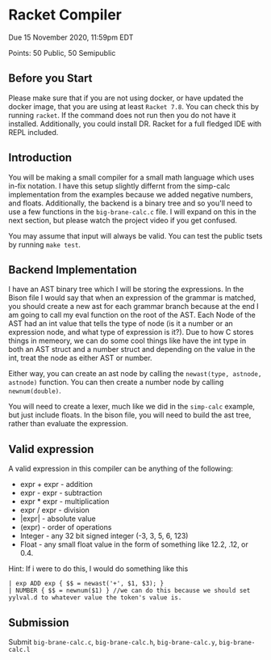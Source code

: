 # Racket Compiler

Due 15 November 2020, 11:59pm EDT

Points: 50 Public, 50 Semipublic

## Before you Start

Please make sure that if you are not using docker, or have updated the docker
image, that you are using at least `Racket 7.8`. You can check this by running
`racket`. If the command does not run then you do not have it installed. 
Additionally, you could install DR. Racket for a full fledged IDE with REPL 
included.

## Introduction
You will be making a small compiler for a small math language which uses
in-fix notation. I have this setup slightly differnt from the simp-calc implementation
from the examples because we added negative numbers, and floats. Additionally, 
the backend is a binary tree and so you'll need to use a few functions in the 
`big-brane-calc.c` file. I will expand on this in the next section, but please
watch the project video if you get confused. 

You may assume that input will always be valid. You can test the public tsets 
by running `make test`. 

## Backend Implementation
I have an AST binary tree which I will be storing the expressions. In the Bison
file I would say that when an expression of the grammar is matched, you should
create a new ast for each grammar branch because at the end I am going to call
my eval function on the root of the AST. Each Node of the AST had an int value
that tells the type of node (is it a number or an expression node, and what type
of expression is it?). Due to how C stores things in memeory, we can do some
cool things like have the int type in both an AST struct and a number struct 
and depending on the value in the int, treat the node as either AST or number.

Either way, you can create an ast node by calling the `newast(type, astnode, astnode)`
function. You can then create a number node by calling `newnum(double)`. 

You will need to create a lexer, much like we did in the `simp-calc` example,
but just include floats. In the bison file, you will need to build the ast tree, 
rather than evaluate the expression.

## Valid expression

A valid expression in this compiler can be anything of the following:

+ expr + expr - addition
+ expr - expr - subtraction
+ expr * expr - multiplication
+ expr / expr - division
+ |expr| - absolute value
+ (expr) - order of operations
+ Integer - any 32 bit signed integer (-3, 3, 5, 6, 123)
+ Float - any small float value in the form of something like 12.2, .12, or 0.4. 

Hint: If i were to do this, I would do something like this
```
| exp ADD exp { $$ = newast('+', $1, $3); }
| NUMBER { $$ = newnum($1) } //we can do this because we should set yylval.d to whatever value the token's value is.
```

## Submission

Submit `big-brane-calc.c`, `big-brane-calc.h`, `big-brane-calc.y`, `big-brane-calc.l`
